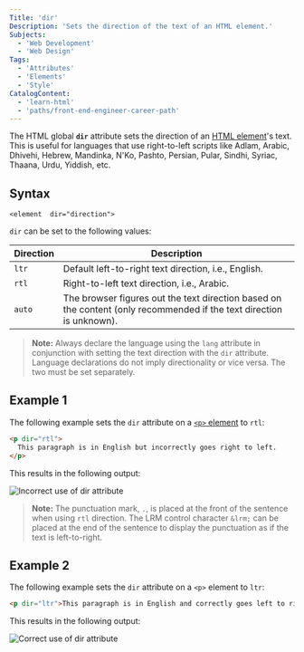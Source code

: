```yaml
---
Title: 'dir'
Description: 'Sets the direction of the text of an HTML element.'
Subjects:
  - 'Web Development'
  - 'Web Design'
Tags:
  - 'Attributes'
  - 'Elements'
  - 'Style'
CatalogContent:
  - 'learn-html'
  - 'paths/front-end-engineer-career-path'
---
```


The HTML global **`dir`** attribute sets the direction of an [HTML element](https://www.codecademy.com/resources/docs/html/elements)'s text. This is useful for languages that use right-to-left scripts like Adlam, Arabic, Dhivehi, Hebrew, Mandinka, N'Ko, Pashto, Persian, Pular, Sindhi, Syriac, Thaana, Urdu, Yiddish, etc.

## Syntax

```pseudo
<element  dir="direction">
```

`dir` can be set to the following values:

| Direction | Description                                                                                                          |
| --------- | -------------------------------------------------------------------------------------------------------------------- |
| `ltr`     | Default left-to-right text direction, i.e., English.                                                                 |
| `rtl`     | Right-to-left text direction, i.e., Arabic.                                                                          |
| `auto`    | The browser figures out the text direction based on the content (only recommended if the text direction is unknown). |

> **Note:** Always declare the language using the `lang` attribute in conjunction with setting the text direction with the `dir` attribute. Language declarations do not imply directionality or vice versa. The two must be set separately.

## Example 1

The following example sets the `dir` attribute on a [`<p>` element](https://www.codecademy.com/resources/docs/html/elements/p) to `rtl`:

```html
<p dir="rtl">
  This paragraph is in English but incorrectly goes right to left.
</p>
```

This results in the following output:

![Incorrect use of dir attribute](https://raw.githubusercontent.com/Codecademy/docs/main/media/html-dir-incorrect.png)

> **Note:** The punctuation mark, `.`, is placed at the front of the sentence when using `rtl` direction. The LRM control character `&lrm;` can be placed at the end of the sentence to display the punctuation as if the text is left-to-right.

## Example 2

The following example sets the `dir` attribute on a `<p>` element to `ltr`:

```html
<p dir="ltr">This paragraph is in English and correctly goes left to right.</p>
```

This results in the following output:

![Correct use of dir attribute](https://raw.githubusercontent.com/Codecademy/docs/main/media/html-dir-correct.png)
